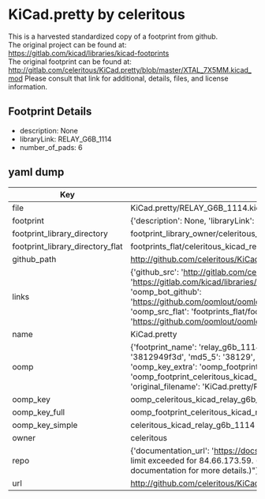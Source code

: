 # KiCad.pretty by celeritous  
This is a harvested standardized copy of a footprint from github.  
The original project can be found at:  
https://gitlab.com/kicad/libraries/kicad-footprints  
The original footprint can be found at:
http://gitlab.com/celeritous/KiCad.pretty/blob/master/XTAL_7X5MM.kicad_mod
Please consult that link for additional, details, files, and license information.  
## Footprint Details
* description: None  
* libraryLink: RELAY_G6B_1114  
* number_of_pads: 6  
## yaml dump  
| Key | Value |  
| --- | --- |  
| file | KiCad.pretty/RELAY_G6B_1114.kicad_mod |  
| footprint | {'description': None, 'libraryLink': 'RELAY_G6B_1114', 'number_of_pads': 6} |  
| footprint_library_directory | footprint_library_owner/celeritous_KiCad.pretty |  
| footprint_library_directory_flat | footprints_flat/celeritous_kicad_relay_g6b_1114/working |  
| github_path | http://github.com/celeritous/KiCad.pretty/blob/master/RELAY_G6B_1114.kicad_mod |  
| links | {'github_src': 'http://gitlab.com/celeritous/KiCad.pretty/blob/master/XTAL_7X5MM.kicad_mod', 'github_src_repo': 'https://gitlab.com/kicad/libraries/kicad-footprints', 'oomp_bot': 'footprints/celeritous_kicad_relay_g6b_1114/working', 'oomp_bot_github': 'https://github.com/oomlout/oomlout_oomp_footprint_bot/tree/main/footprints/celeritous_kicad_relay_g6b_1114/working', 'oomp_src_flat': 'footprints_flat/footprints_flat/celeritous_kicad_relay_g6b_1114/working', 'oomp_src_flat_github': 'https://github.com/oomlout/oomlout_oomp_footprint_src/tree/main/footprints_flat/celeritous_kicad_relay_g6b_1114/working'} |  
| name | KiCad.pretty |  
| oomp | {'footprint_name': 'relay_g6b_1114', 'library_name': 'kicad', 'md5': '3812949f3dbcf0de07e0ab362af872a7', 'md5_10': '3812949f3d', 'md5_5': '38129', 'md5_6': '381294', 'oomp_key': 'oomp_celeritous_kicad_relay_g6b_1114', 'oomp_key_extra': 'oomp_footprint_celeritous_kicad_relay_g6b_1114', 'oomp_key_full': 'oomp_footprint_celeritous_kicad_relay_g6b_1114_381294', 'oomp_key_simple': 'celeritous_kicad_relay_g6b_1114', 'original_filename': 'KiCad.pretty/RELAY_G6B_1114.kicad_mod', 'owner_name': 'celeritous'} |  
| oomp_key | oomp_celeritous_kicad_relay_g6b_1114 |  
| oomp_key_full | oomp_footprint_celeritous_kicad_relay_g6b_1114 |  
| oomp_key_simple | celeritous_kicad_relay_g6b_1114 |  
| owner | celeritous |  
| repo | {'documentation_url': 'https://docs.github.com/rest/overview/resources-in-the-rest-api#rate-limiting', 'message': "API rate limit exceeded for 84.66.173.59. (But here's the good news: Authenticated requests get a higher rate limit. Check out the documentation for more details.)"} |  
| url | http://github.com/celeritous/KiCad.pretty |  

